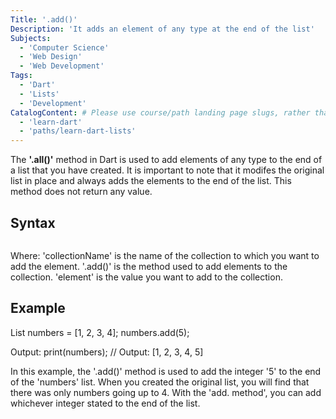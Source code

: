 ```yaml
---
Title: '.add()'
Description: 'It adds an element of any type at the end of the list'
Subjects:
  - 'Computer Science'
  - 'Web Design'
  - 'Web Development'
Tags:
  - 'Dart'
  - 'Lists'
  - 'Development'
CatalogContent: # Please use course/path landing page slugs, rather than linking to individual content items. If listing multiple items, please put the most relevant one first
  - 'learn-dart'
  - 'paths/learn-dart-lists'
---
```


The **'.all()'** method in Dart is used to add elements of any type to the end of a list that you have created. It is important to note that it modifes the original list in place and always adds the elements to the end of the list. This method does not return any value.

## Syntax

```collectionName.add(element)
```
Where:
    'collectionName' is the name of the collection to which you want to add the element.
    '.add()' is the method used to add elements to the collection.
    'element' is the value you want to add to the collection.

## Example

List<int> numbers = [1, 2, 3, 4];
numbers.add(5);

Output:
print(numbers); // Output: [1, 2, 3, 4, 5]

In this example, the '.add()' method is used to add the integer '5' to the end of the 'numbers' list. 
When you created the original list, you will find that there was only numbers going up to 4. With the 'add. method', you can add whichever integer stated to the end of the list.
